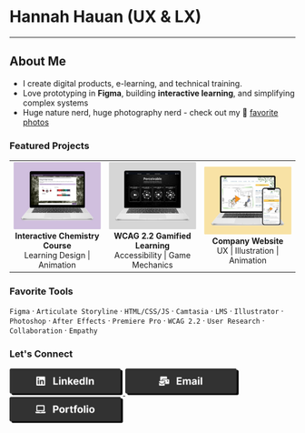 
# Hannah Hauan (UX & LX)

---

## About Me
- I create digital products, e-learning, and technical training. 
- Love prototyping in **Figma**, building **interactive learning**, and simplifying complex systems  
- Huge nature nerd, huge photography nerd - check out my  📸 [favorite photos](https://www.hannahhauan.com/about-me)
### Featured Projects
<table style="width:100%;">
  <tr>
      <td align="center" style="width:33%;">
    <a href="https://www.hannahhauan.com/real-chem-ii">
      <img alt="View case study" src="images/card-rc-2.png" width="200">
      </a>
      <br/>
      <b>Interactive Chemistry Course</b><br/>
       Learning Design | Animation
      <br/>
    </td>
    <td align="center" style="width:33%;">
       <a href="https://www.hannahhauan.com/wcag2-2-elearning">
        <img alt="View case study" src="images/card-a11y.png" width="200">
      </a>
      <br/>
      <b>WCAG 2.2 Gamified Learning</b>
      <br/>
      Accessibility | Game Mechanics
      <br/>
    </td>
    <td align="center" style="width:33%;">
         <a href="https://www.hannahhauan.com/company-website">
        <img alt="View case study" src="images/card-company-website.png" width="200">
        </a>
        <br/>
        <b>Company Website</b><br/>
          UX | Illustration | Animation
        <br/>
     </td>
  </tr>
</table>

### Favorite Tools
`Figma` · `Articulate Storyline` · `HTML/CSS/JS` · `Camtasia` · `LMS`  · `Illustrator` · `Photoshop` · `After Effects` · `Premiere Pro` · `WCAG 2.2` · `User Research` · `Collaboration` · `Empathy`

### Let's Connect
<a href="https://www.linkedin.com/in/hannahhauan/">
  <img alt="LinkedIn" src="images/btn-linkedin.png" width="200">
</a>  
<a href="mailto:hannahchauan@gmail.com">
  <img alt="Email" src="images/btn-email.png" width="200">
</a>
<a href="https://www.hannahhauan.com">
  <img alt="Portfolio" src="images/btn-portfolio.png" width="200">
</a>